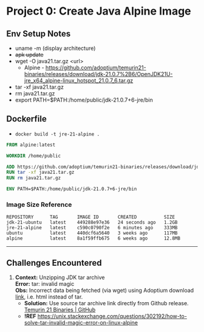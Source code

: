 # Project 0: Create Java Alpine Image

## Env Setup Notes
- uname -m   (display architecture)
- ~~apk update~~
- wget -O java21.tar.gz \<url>
  - Alpine - https://github.com/adoptium/temurin21-binaries/releases/download/jdk-21.0.7%2B6/OpenJDK21U-jre_x64_alpine-linux_hotspot_21.0.7_6.tar.gz
- tar -xf java21.tar.gz
- rm java21.tar.gz
- export PATH=$PATH:/home/public/jdk-21.0.7+6-jre/bin

## Dockerfile

- `docker build -t jre-21-alpine .`

```dockerfile
FROM alpine:latest

WORKDIR /home/public

ADD https://github.com/adoptium/temurin21-binaries/releases/download/jdk-21.0.7%2B6/OpenJDK21U-jre_x64_alpine-linux_hotspot_21.0.7_6.tar.gz java21.tar.gz
RUN tar -xf java21.tar.gz
RUN rm java21.tar.gz

ENV PATH=$PATH:/home/public/jdk-21.0.7+6-jre/bin
```

### Image Size Reference

```text
REPOSITORY      TAG       IMAGE ID       CREATED          SIZE
jdk-21-ubuntu   latest    449288e97e36   24 seconds ago   1.2GB
jre-21-alpine   latest    c590c0790f2e   6 minutes ago    333MB
ubuntu          latest    440dcf6a5640   3 weeks ago      117MB
alpine          latest    8a1f59ffb675   6 weeks ago      12.8MB
```
_____

## Challenges Encountered
1. **Context:** Unzipping JDK tar archive<br>**Error:** tar: invalid magic<br>**Obs:** Incorrect data being fetched (via wget) using Adoptium download [link](https://adoptium.net/download?link=https%3A%2F%2Fgithub.com%2Fadoptium%2Ftemurin21-binaries%2Freleases%2Fdownload%2Fjdk-21.0.7%252B6%2FOpenJDK21U-jre_x64_alpine-linux_hotspot_21.0.7_6.tar.gz&vendor=Adoptium), i.e. html instead of tar.
    - **Solution:** Use source tar archive link directly from Github release. [Temurin 21 Binaries | GitHub](https://github.com/adoptium/temurin21-binaries/releases)
    - **!REF** https://unix.stackexchange.com/questions/302192/how-to-solve-tar-invalid-magic-error-on-linux-alpine